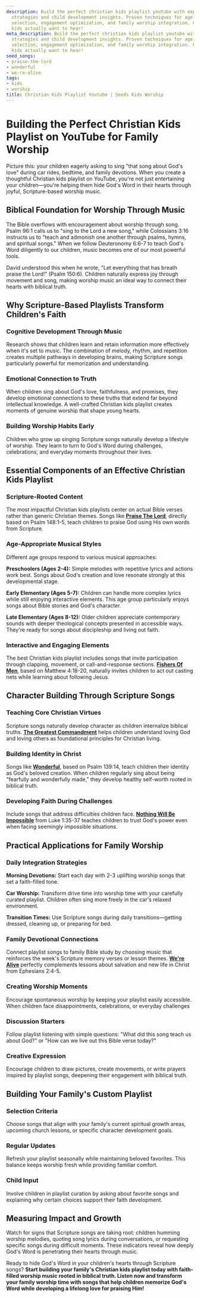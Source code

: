```yaml
---
description: Build the perfect christian kids playlist youtube with expert curation
  strategies and child development insights. Proven techniques for age-appropriate
  selection, engagement optimization, and family worship integration. Create playlists
  kids actually want to hear!
meta_description: Build the perfect christian kids playlist youtube with expert curation
  strategies and child development insights. Proven techniques for age-appropriate
  selection, engagement optimization, and family worship integration. Create playlists
  kids actually want to hear!
seed_songs:
- praise-the-lord
- wonderful
- we-re-alive
tags:
- kids
- worship
title: Christian Kids Playlist Youtube | Seeds Kids Worship
---
```

# Building the Perfect Christian Kids Playlist on YouTube for Family Worship

Picture this: your children eagerly asking to sing "that song about God's love" during car rides, bedtime, and family devotions. When you create a thoughtful Christian kids playlist on YouTube, you're not just entertaining your children—you're helping them hide God's Word in their hearts through joyful, Scripture-based worship music.

## Biblical Foundation for Worship Through Music

The Bible overflows with encouragement about worship through song. Psalm 96:1 calls us to "sing to the Lord a new song," while Colossians 3:16 instructs us to "teach and admonish one another through psalms, hymns, and spiritual songs." When we follow Deuteronomy 6:6-7 to teach God's Word diligently to our children, music becomes one of our most powerful tools.

David understood this when he wrote, "Let everything that has breath praise the Lord!" (Psalm 150:6). Children naturally express joy through movement and song, making worship music an ideal way to connect their hearts with biblical truth.

## Why Scripture-Based Playlists Transform Children's Faith

### Cognitive Development Through Music
Research shows that children learn and retain information more effectively when it's set to music. The combination of melody, rhythm, and repetition creates multiple pathways in developing brains, making Scripture songs particularly powerful for memorization and understanding.

### Emotional Connection to Truth
When children sing about God's love, faithfulness, and promises, they develop emotional connections to these truths that extend far beyond intellectual knowledge. A well-crafted Christian kids playlist creates moments of genuine worship that shape young hearts.

### Building Worship Habits Early
Children who grow up singing Scripture songs naturally develop a lifestyle of worship. They learn to turn to God's Word during challenges, celebrations, and everyday moments throughout their lives.

## Essential Components of an Effective Christian Kids Playlist

### Scripture-Rooted Content
The most impactful Christian kids playlists center on actual Bible verses rather than generic Christian themes. Songs like **[Praise The Lord](https://seedskidsworship.com/product/praise-the-lord-psalm-1451-5/)**, directly based on Psalm 148:1-5, teach children to praise God using His own words from Scripture.

### Age-Appropriate Musical Styles
Different age groups respond to various musical approaches:

**Preschoolers (Ages 2-4):** Simple melodies with repetitive lyrics and actions work best. Songs about God's creation and love resonate strongly at this developmental stage.

**Early Elementary (Ages 5-7):** Children can handle more complex lyrics while still enjoying interactive elements. This age group particularly enjoys songs about Bible stories and God's character.

**Late Elementary (Ages 8-12):** Older children appreciate contemporary sounds with deeper theological concepts presented in accessible ways. They're ready for songs about discipleship and living out faith.

### Interactive and Engaging Elements
The best Christian kids playlist includes songs that invite participation through clapping, movement, or call-and-response sections. **[Fishers Of Men](https://seedskidsworship.com/product/fishers-of-men-matthew-418-20/)**, based on Matthew 4:18-20, naturally invites children to act out casting nets while learning about following Jesus.

## Character Building Through Scripture Songs

### Teaching Core Christian Virtues
Scripture songs naturally develop character as children internalize biblical truths. **[The Greatest Commandment](https://seedskidsworship.com/product/greatest-commandment-mark-1230-31-2/)** helps children understand loving God and loving others as foundational principles for Christian living.

### Building Identity in Christ
Songs like **[Wonderful](https://seedskidsworship.com/product/wonderful-psalm-13914/)**, based on Psalm 139:14, teach children their identity as God's beloved creation. When children regularly sing about being "fearfully and wonderfully made," they develop healthy self-worth rooted in biblical truth.

### Developing Faith During Challenges
Include songs that address difficulties children face. **[Nothing Will Be Impossible](https://seedskidsworship.com/product/nothing-will-be-impossible-luke-135-37-2/)** from Luke 1:35-37 teaches children to trust God's power even when facing seemingly impossible situations.

## Practical Applications for Family Worship

### Daily Integration Strategies
**Morning Devotions:** Start each day with 2-3 uplifting worship songs that set a faith-filled tone.

**Car Worship:** Transform drive time into worship time with your carefully curated playlist. Children often sing more freely in the car's relaxed environment.

**Transition Times:** Use Scripture songs during daily transitions—getting dressed, cleaning up, or preparing for bed.

### Family Devotional Connections
Connect playlist songs to family Bible study by choosing music that reinforces the week's Scripture memory verses or lesson themes. **[We're Alive](https://seedskidsworship.com/product/were-alive-ephesians-24-5-2/)** perfectly complements lessons about salvation and new life in Christ from Ephesians 2:4-5.

### Creating Worship Moments
Encourage spontaneous worship by keeping your playlist easily accessible. When children face disappointments, celebrations, or everyday challenges

### Discussion Starters
Follow playlist listening with simple questions: "What did this song teach us about God?" or "How can we live out this Bible verse today?"

### Creative Expression
Encourage children to draw pictures, create movements, or write prayers inspired by playlist songs, deepening their engagement with biblical truth.

## Building Your Family's Custom Playlist

### Selection Criteria
Choose songs that align with your family's current spiritual growth areas, upcoming church lessons, or specific character development goals.

### Regular Updates
Refresh your playlist seasonally while maintaining beloved favorites. This balance keeps worship fresh while providing familiar comfort.

### Child Input
Involve children in playlist curation by asking about favorite songs and explaining why certain choices support their faith development.

## Measuring Impact and Growth

Watch for signs that Scripture songs are taking root: children humming worship melodies, quoting song lyrics during conversations, or requesting specific songs during difficult moments. These indicators reveal how deeply God's Word is penetrating their hearts through music.

Ready to hide God's Word in your children's hearts through Scripture songs? **Start building your family's Christian kids playlist today with faith-filled worship music rooted in biblical truth. Listen now and transform your family worship time with songs that help children memorize God's Word while developing a lifelong love for praising Him!**

<script type="application/ld+json">
{
  "@context": "https://schema.org",
  "@type": "Article",
  "headline": "Christian Kids Playlist Youtube",
  "author": {
    "@type": "Organization",
    "name": "Seeds Kids Worship"
  },
  "publisher": {
    "@type": "Organization",
    "name": "Seeds Kids Worship",
    "logo": {
      "@type": "ImageObject",
      "url": "https://seedskidsworship.com/logo.png"
    }
  },
  "datePublished": "2025-09-04T09:29:32.014224",
  "dateModified": "2025-09-04T09:29:32.014251",
  "description": "Build the perfect christian kids playlist youtube with expert curation strategies and child development insights. Proven techniques for age-appropriate selectio",
  "mainEntityOfPage": {
    "@type": "WebPage",
    "@id": "https://seedskidsworship.com/activities/christian-kids-playlist-youtube/"
  }
}
</script>

<script type="application/ld+json">
{
  "@context": "https://schema.org",
  "@type": "Product",
  "name": "Praise The Lord",
  "description": "Joyful praise song encouraging all creation to praise the Lord from Psalm 148:1-5",
  "url": "https://seedskidsworship.com/product/praise-the-lord-psalm-1451-5/",
  "brand": {
    "@type": "Brand",
    "name": "Seeds Kids Worship"
  },
  "category": "Children's Christian Music",
  "album": "Seeds of Praise"
}
</script>

<script type="application/ld+json">
{
  "@context": "https://schema.org",
  "@type": "Product",
  "name": "Wonderful",
  "description": "A scripture song about being fearfully and wonderfully made by God",
  "url": "https://seedskidsworship.com/product/wonderful-psalm-13914/",
  "brand": {
    "@type": "Brand",
    "name": "Seeds Kids Worship"
  },
  "category": "Children's Christian Music",
  "album": "Hope"
}
</script>

<script type="application/ld+json">
{
  "@context": "https://schema.org",
  "@type": "Product",
  "name": "We're Alive",
  "description": "Life song celebrating being made alive in Christ from Ephesians 2:4-5",
  "url": "https://seedskidsworship.com/product/were-alive-ephesians-24-5-2/",
  "brand": {
    "@type": "Brand",
    "name": "Seeds Kids Worship"
  },
  "category": "Children's Christian Music",
  "album": "I Believe"
}
</script>

<script type="application/ld+json">
{
  "@context": "https://schema.org",
  "@type": "Product",
  "name": "Nothing Will Be Impossible",
  "description": "Catchy song teaching that no one is righteous on their own (Psalm 14:2–3), pointing listeners to their need for God's grace.",
  "url": "https://seedskidsworship.com/product/nothing-will-be-impossible-luke-135-37-2/",
  "brand": {
    "@type": "Brand",
    "name": "Seeds Kids Worship"
  },
  "category": "Children's Christian Music",
  "album": "Joyful"
}
</script>

<script type="
